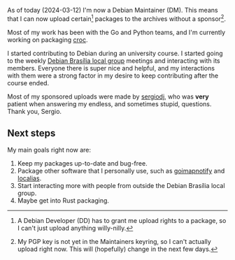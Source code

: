As of today (2024-03-12) I'm now a Debian Maintainer (DM). This means that I
can now upload certain[^1] packages to the archives without a sponsor[^2].

[^1]: A Debian Developer (DD) has to grant me upload rights to a package, so I
    can't just upload anything willy-nilly.
[^2]: My PGP key is not yet in the Maintainers keyring, so I can't actually
    upload right now. This will (hopefully) change in the next few days.

Most of my work has been with the Go and Python teams, and I'm currently
working on packaging [croc].

[croc]: https://github.com/schollz/croc

I started contributing to Debian during an university course. I started going
to the weekly [Debian Brasília local group][debianbsb] meetings and interacting
with its members. Everyone there is super nice and helpful, and my interactions
with them were a strong factor in my desire to keep contributing after the
course ended.

[debianbsb]: https://debianbsb.org/

Most of my sponsored uploads were made by [sergiodj], who was **very** patient
when answering my endless, and sometimes stupid, questions. Thank you, Sergio.

[sergiodj]: https://sergiodj.net

## Next steps

My main goals right now are:

1. Keep my packages up-to-date and bug-free.
2. Package other software that I personally use, such as [goimapnotify] and
   [localias].
3. Start interacting more with people from outside the Debian Brasília local
   group.
4. Maybe get into Rust packaging.

[goimapnotify]: https://gitlab.com/shackra/goimapnotify
[localias]: https://github.com/peterldowns/localias
